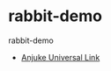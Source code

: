 rabbit-demo
===========

rabbit-demo

- [Anjuke Universal Link ](https://mlink.anjuke.com/?scheme=openanjuke%3A%2F%2Fapp.anjuke.com%2Fm%2Fapp%2Fshare_webview%3Fpage_url%3Dhttps%3A%2F%2Fm.anjuke.com%2Ffeapp%2Fbangbang%2FhouseInsurance%2Fform)


